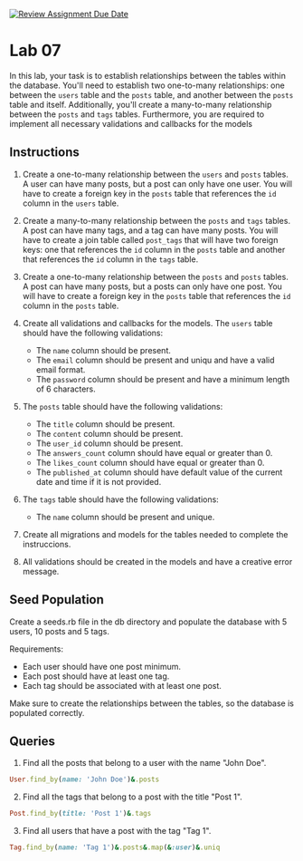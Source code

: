 [![Review Assignment Due Date](https://classroom.github.com/assets/deadline-readme-button-24ddc0f5d75046c5622901739e7c5dd533143b0c8e959d652212380cedb1ea36.svg)](https://classroom.github.com/a/0PWCtUDg)
# Lab 07

In this lab, your task is to establish relationships between the tables within the database. You'll need to establish two one-to-many relationships: one between the `users` table and the `posts` table, and another between the `posts` table and itself. Additionally, you'll create a many-to-many relationship between the `posts` and `tags` tables. Furthermore, you are required to implement all necessary validations and callbacks for the models

## Instructions

1. Create a one-to-many relationship between the `users` and `posts` tables. A user can have many posts, but a post can only have one user. You will have to create a foreign key in the `posts` table that references the `id` column in the `users` table.

2. Create a many-to-many relationship between the `posts` and `tags` tables. A post can have many tags, and a tag can have many posts. You will have to create a join table called `post_tags` that will have two foreign keys: one that references the `id` column in the `posts` table and another that references the `id` column in the `tags` table.

3. Create a one-to-many relationship between the `posts` and `posts` tables. A post can have many posts, but a posts can only have one post. You will have to create a foreign key in the `posts` table that references the `id` column in the `posts` table.

4. Create all validations and callbacks for the models. The `users` table should have the following validations:
   - The `name` column should be present.
   - The `email` column should be present and uniqu and have a valid email format.
   - The `password` column should be present and have a minimum length of 6 characters.

5. The `posts` table should have the following validations:
    - The `title` column should be present.
    - The `content` column should be present.
    - The `user_id` column should be present.
    - The `answers_count` column should have equal or greater than 0.
    - The `likes_count` column should have equal or greater than 0.
    - The `published_at` column should have default value of the current date and time if it is not provided.
  
6. The `tags` table should have the following validations:
    - The `name` column should be present and unique.

7. Create all migrations and models for the tables needed to complete the instruccions.

8. All validations should be created in the models and have a creative error message.

## Seed Population

Create a seeds.rb file in the db directory and populate the database with 5 users, 10 posts and 5 tags.

Requirements:

- Each user should have one post minimum.
- Each post should have at least one tag.
- Each tag should be associated with at least one post.

Make sure to create the relationships between the tables, so the database is populated correctly.

## Queries

1. Find all the posts that belong to a user with the name "John Doe".

```ruby
User.find_by(name: 'John Doe')&.posts
```

2. Find all the tags that belong to a post with the title "Post 1".

```ruby
Post.find_by(title: 'Post 1')&.tags
```

3. Find all users that have a post with the tag "Tag 1".

```ruby
Tag.find_by(name: 'Tag 1')&.posts&.map(&:user)&.uniq
```

